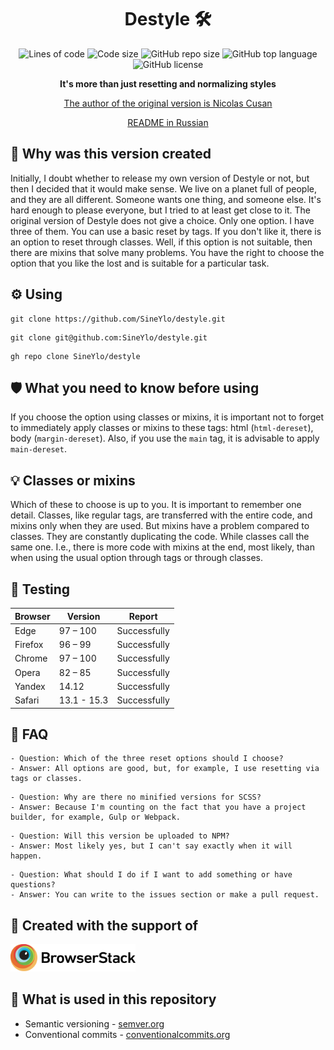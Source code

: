 <h1 align="center">Destyle 🛠</h1>

<p align="center">
  <img src="https://img.shields.io/tokei/lines/github/sineylo/destyle?color=6CBA41&style=for-the-badge" alt="Lines of code">
  <img src="https://img.shields.io/github/languages/code-size/SineYlo/destyle?color=6CBA41&style=for-the-badge" alt="Code size">
  <img src="https://img.shields.io/github/repo-size/SineYlo/destyle?color=6CBA41&style=for-the-badge" alt="GitHub repo size">
  <img src="https://img.shields.io/github/languages/top/SineYlo/destyle?color=6CBA41&style=for-the-badge" alt="GitHub top language">
  <img src="https://img.shields.io/github/license/SineYlo/destyle?color=6CBA41&style=for-the-badge" alt="GitHub license">
</p>

<p align="center">
  <b>It's more than just resetting and normalizing styles</b>
</p>

<p align="center">
  <a href="https://github.com/nicolas-cusan/destyle.css">The author of the original version is Nicolas Cusan</a>
</p>

<p align="center">
  <a href="https://github.com/SineYlo/destyle/blob/master/README-RU.md">README in Russian</a>
</p>

## 🌠 Why was this version created
Initially, I doubt whether to release my own version of Destyle or not, but then I decided that it would make sense. We live on a planet full of people, and they are all different. Someone wants one thing, and someone else. It's hard enough to please everyone, but I tried to at least get close to it. The original version of Destyle does not give a choice. Only one option. I have three of them. You can use a basic reset by tags. If you don't like it, there is an option to reset through classes. Well, if this option is not suitable, then there are mixins that solve many problems. You have the right to choose the option that you like the lost and is suitable for a particular task.

## ⚙️ Using
```
git clone https://github.com/SineYlo/destyle.git
```
```
git clone git@github.com:SineYlo/destyle.git
```
```
gh repo clone SineYlo/destyle
```
## 🛡 What you need to know before using

If you choose the option using classes or mixins, it is important not to forget to immediately apply classes or mixins to these tags: html (`html-dereset`), body (`margin-dereset`). Also, if you use the `main` tag, it is advisable to apply `main-dereset`.

## 💡 Classes or mixins
Which of these to choose is up to you. It is important to remember one detail. Classes, like regular tags, are transferred with the entire code, and mixins only when they are used. But mixins have a problem compared to classes. They are constantly duplicating the code. While classes call the same one. I.e., there is more code with mixins at the end, most likely, than when using the usual option through tags or through classes.

## 🚀 Testing

| Browser | Version     | Report       |
|---------|-------------|--------------|
| Edge    | 97 – 100    | Successfully |
| Firefox | 96 – 99     | Successfully |
| Chrome  | 97 – 100    | Successfully |
| Opera   | 82 – 85     | Successfully |
| Yandex  | 14.12       | Successfully |
| Safari  | 13.1 - 15.3 | Successfully |

## 🔑 FAQ
```
- Question: Which of the three reset options should I choose?
- Answer: All options are good, but, for example, I use resetting via tags or classes.
```
```
- Question: Why are there no minified versions for SCSS?
- Answer: Because I'm counting on the fact that you have a project builder, for example, Gulp or Webpack.
```
```
- Question: Will this version be uploaded to NPM?
- Answer: Most likely yes, but I can't say exactly when it will happen.
```
```
- Question: What should I do if I want to add something or have questions?
- Answer: You can write to the issues section or make a pull request.
```

## 🔱 Created with the support of 

<a href="https://www.browserstack.com">
  <img src="temp/Browserstack-logo.svg?sanitize=false" width="200" alt="browserstack">
</a> 

## 📃 What is used in this repository
- Semantic versioning - [semver.org](https://semver.org)
- Conventional commits - [conventionalcommits.org](https://www.conventionalcommits.org/en/v1.0.0/)
